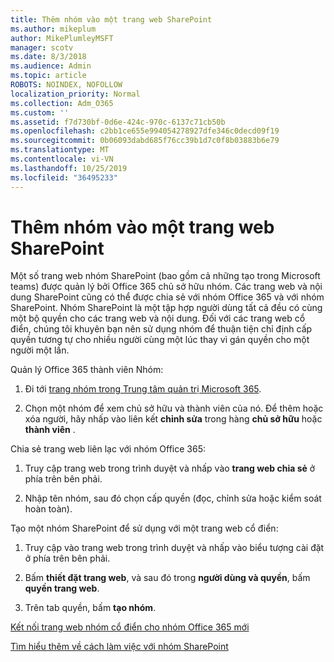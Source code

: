 ```yaml
---
title: Thêm nhóm vào một trang web SharePoint
ms.author: mikeplum
author: MikePlumleyMSFT
manager: scotv
ms.date: 8/3/2018
ms.audience: Admin
ms.topic: article
ROBOTS: NOINDEX, NOFOLLOW
localization_priority: Normal
ms.collection: Adm_O365
ms.custom: ''
ms.assetid: f7d730bf-0d6e-424c-970c-6137c71cb50b
ms.openlocfilehash: c2bb1ce655e994054278927dfe346c0decd09f19
ms.sourcegitcommit: 0b06093dabd685f76cc39b1d7c0f8b03883b6e79
ms.translationtype: MT
ms.contentlocale: vi-VN
ms.lasthandoff: 10/25/2019
ms.locfileid: "36495233"
---
```

# <a name="add-a-group-to-a-sharepoint-site"></a>Thêm nhóm vào một trang web SharePoint

Một số trang web nhóm SharePoint (bao gồm cả những tạo trong Microsoft teams) được quản lý bởi Office 365 chủ sở hữu nhóm. Các trang web và nội dung SharePoint cũng có thể được chia sẻ với nhóm Office 365 và với nhóm SharePoint. Nhóm SharePoint là một tập hợp người dùng tất cả đều có cùng một bộ quyền cho các trang web và nội dung. Đối với các trang web cổ điển, chúng tôi khuyên bạn nên sử dụng nhóm để thuận tiện chỉ định cấp quyền tương tự cho nhiều người cùng một lúc thay vì gán quyền cho một người một lần.
  
Quản lý Office 365 thành viên Nhóm:
  
1. Đi tới [trang nhóm trong Trung tâm quản trị Microsoft 365](https://portal.office.com/adminportal/home#/groups).
    
2. Chọn một nhóm để xem chủ sở hữu và thành viên của nó. Để thêm hoặc xóa người, hãy nhấp vào liên kết **chỉnh sửa** trong hàng **chủ sở hữu** hoặc **thành viên** . 
    
Chia sẻ trang web liên lạc với nhóm Office 365:
  
1. Truy cập trang web trong trình duyệt và nhấp vào **trang web chia sẻ** ở phía trên bên phải. 
    
2. Nhập tên nhóm, sau đó chọn cấp quyền (đọc, chỉnh sửa hoặc kiểm soát hoàn toàn).
    
Tạo một nhóm SharePoint để sử dụng với một trang web cổ điển:
  
1. Truy cập vào trang web trong trình duyệt và nhấp vào biểu tượng cài đặt ở phía trên bên phải.
    
2. Bấm **thiết đặt trang web**, và sau đó trong **người dùng và quyền**, bấm **quyền trang web**.
    
3. Trên tab quyền, bấm **tạo nhóm**.
    
[Kết nối trang web nhóm cổ điển cho nhóm Office 365 mới](https://go.microsoft.com/fwlink/?linkid=2008654)
  
[Tìm hiểu thêm về cách làm việc với nhóm SharePoint](https://go.microsoft.com/fwlink/?linkid=874658)
  

